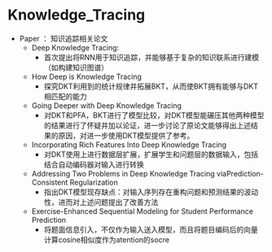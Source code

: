 # Knowledge_Tracing
- Paper ： 知识追踪相关论文
    - Deep Knowledge Tracing:
        - 首次提出将RNN用于知识追踪，并能够基于复杂的知识联系进行建模（如构建知识图谱）
    -  How Deep is Knowledge Tracing
        - 探究DKT利用到的统计规律并拓展BKT，从而使BKT拥有能够与DKT相匹配的能力
    - Going Deeper with Deep Knowledge Tracing
        - 对DKT和PFA，BKT进行了模型比较，对DKT模型能碾压其他两种模型的结果进行了怀疑并加以论证，进一步讨论了原论文能够得出上述结果的原因，对进一步使用DKT模型提供了参考。
    - Incorporating Rich Features Into Deep Knowledge Tracing
        - 对DKT使用上进行数据层扩展，扩展学生和问题层的数据输入，包括结合自动编码器对输入进行转换
    - Addressing Two Problems in Deep Knowledge Tracing viaPrediction-Consistent Regularization
        - 指出DKT模型现存缺点：对输入序列存在重构问题和预测结果的波动性，进而对上述问题提出了改善方法
    - Exercise-Enhanced Sequential Modeling for Student Performance Prediction
        - 将题面信息引入，不仅作为输入送入模型，而且将题目编码后的向量计算cosine相似度作为atention的socre
        
